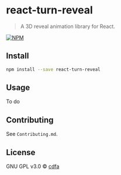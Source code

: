 # react-turn-reveal

> A 3D reveal animation library for React.

[![NPM](https://img.shields.io/npm/v/react-turn-reveal.svg)](https://www.npmjs.com/package/react-turn-reveal)

## Install

```bash
npm install --save react-turn-reveal
```

## Usage

To do

## Contributing

See `Contributing.md`.

## License

GNU GPL v3.0 © [cdfa](https://github.com/cdfa)
